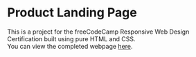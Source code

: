 # Product Landing Page

This is a project for the freeCodeCamp Responsive Web Design Certification built using pure HTML and CSS. 
</br>
You can view the completed webpage <a href="https://superlative-gelato-a160db.netlify.app/">here</a>.
